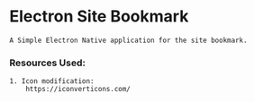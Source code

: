 # Electron Site Bookmark

    A Simple Electron Native application for the site bookmark.

### Resources Used:

    1. Icon modification:
        https://iconverticons.com/
